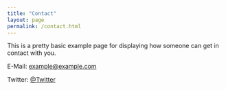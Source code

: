 ```yaml
---
title: "Contact"
layout: page
permalink: /contact.html
---
```


This is a pretty basic example page for displaying how someone can get in contact with you.

E-Mail: [example@example.com](mailto:example@example.com)

Twitter: [@Twitter](https://twitter.com/twitter)

